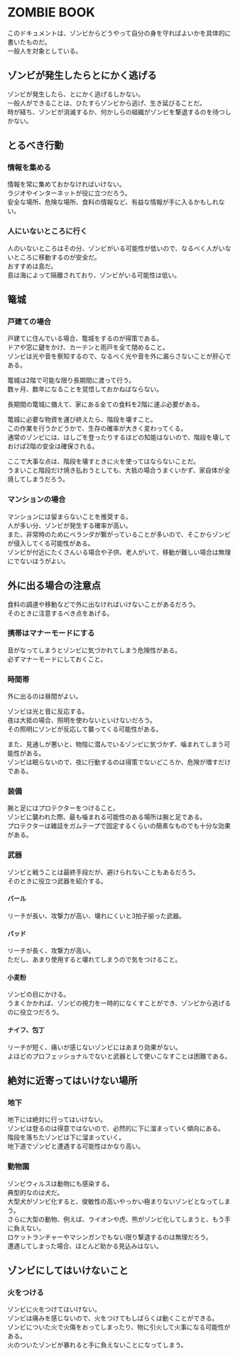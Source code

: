 ZOMBIE BOOK
================

このドキュメントは、ゾンビからどうやって自分の身を守ればよいかを具体的に書いたものだ。  
一般人を対象としている。

## ゾンビが発生したらとにかく逃げる
ゾンビが発生したら、とにかく逃げるしかない。  
一般人ができることは、ひたすらゾンビから逃げ、生き延びることだ。  
時が経ち、ゾンビが消滅するか、何かしらの組織がゾンビを撃退するのを待つしかない。

## とるべき行動
### 情報を集める
情報を常に集めておかなければいけない。  
ラジオやインターネットが役に立つだろう。  
安全な場所、危険な場所、食料の情報など、有益な情報が手に入るかもしれない。

### 人にいないところに行く
人のいないところはその分、ゾンビがいる可能性が低いので、なるべく人がいないところに移動するのが安全だ。  
おすすめは島だ。  
島は海によって隔離されており、ゾンビがいる可能性は低い。

## 篭城
### 戸建ての場合
戸建てに住んでいる場合、篭城をするのが得策である。  
ドアや窓に鍵をかけ、カーテンと雨戸を全て閉めること。  
ゾンビは光や音を察知するので、なるべく光や音を外に漏らさないことが肝心である。

篭城は2階で可能な限り長期間に渡って行う。  
数ヶ月、数年になることを覚悟しておかねばならない。

長期間の篭城に備えて、家にある全ての食料を2階に運ぶ必要がある。

篭城に必要な物資を運び終えたら、階段を壊すこと。  
この作業を行うかどうかで、生存の確率が大きく変わってくる。  
通常のゾンビには、はしごを登ったりするほどの知能はないので、階段を壊しておけば2階の安全は確保される。

ここで大事な点は、階段を壊すときに火を使ってはならないことだ。  
うまいこと階段だけ焼き払おうとしても、大抵の場合うまくいかず、家自体が全焼してしまうだろう。

### マンションの場合
マンションには留まらないことを推奨する。  
人が多い分、ゾンビが発生する確率が高い。  
また、非常時のためにベランダが繋がっていることが多いので、そこからゾンビが侵入してくる可能性がある。  
ゾンビが付近にたくさんいる場合や子供、老人がいて、移動が難しい場合は無理にでないほうがよい。

## 外に出る場合の注意点
食料の調達や移動などで外に出なければいけないことがあるだろう。  
そのときに注意するべき点をあげる。

### 携帯はマナーモードにする
音がなってしまうとゾンビに気づかれてしまう危険性がある。  
必ずマナーモードにしておくこと。

### 時間帯
外に出るのは昼間がよい。

ゾンビは光と音に反応する。  
夜は大抵の場合、照明を使わないといけないだろう。  
その照明にゾンビが反応して襲ってくる可能性がある。

また、見通しが悪いと、物陰に潜んでいるゾンビに気づかず、噛まれてしまう可能性がある。  
ゾンビは眠らないので、夜に行動するのは得策でないどころか、危険が増すだけである。


### 装備
腕と足にはプロテクターをつけること。  
ゾンビに襲われた際、最も噛まれる可能性のある場所は腕と足である。  
プロテクターは雑誌をガムテープで固定するくらいの簡素なものでも十分な効果がある。

### 武器
ゾンビと戦うことは最終手段だが、避けられないこともあるだろう。  
そのときに役立つ武器を紹介する。

#### バール
リーチが長い、攻撃力が高い、壊れにくいと3拍子揃った武器。

#### バッド
リーチが長く、攻撃力が高い。  
ただし、あまり使用すると壊れてしまうので気をつけること。

#### 小麦粉
ゾンビの目にかける。  
うまくかかれば、ゾンビの視力を一時的になくすことができ、ゾンビから逃げるのに役立つだろう。

#### ナイフ、包丁
リーチが短く、痛いが感じないゾンビにはあまり効果がない。  
よほどのプロフェッショナルでないと武器として使いこなすことは困難である。


## 絶対に近寄ってはいけない場所
### 地下
地下には絶対に行ってはいけない。  
ゾンビは登るのは得意ではないので、必然的に下に溜まっていく傾向にある。  
階段を落ちたゾンビは下に溜まっていく。  
地下道でゾンビと遭遇する可能性はかなり高い。

### 動物園
ゾンビウィルスは動物にも感染する。  
典型的なのは犬だ。  
大型犬がゾンビ化すると、俊敏性の高いやっかい極まりないゾンビとなってしまう。  
さらに大型の動物、例えば、ライオンや虎、熊がゾンビ化してしまうと、もう手に負えない。  
ロケットランチャーやマシンガンでもない限り撃退するのは無理だろう。  
遭遇してしまった場合、ほとんど助かる見込みはない。


## ゾンビにしてはいけないこと
### 火をつける
ゾンビに火をつけてはいけない。  
ゾンビは痛みを感じないので、火をつけてもしばらくは動くことができる。  
ゾンビについた火で火傷をおってしまったり、物に引火して火事になる可能性がある。  
火のついたゾンビが暴れると手に負えないことになってしまう。
